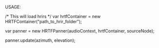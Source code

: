 USAGE:

/* This will load hrirs */
var hrtfContainer = new HRTFContainer("path_to_hrir_folder");

var panner = new HRTFPanner(audioContext, hrtfContainer, sourceNode);

panner.update(azimuth, elevation);